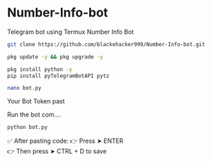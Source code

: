 # Number-Info-bot
Telegram bot using Termux Number Info Bot 

```bash
git clone https://github.com/blackehacker999/Number-Info-bot.git
```

```bash
pkg update -y && pkg upgrade -y

```
```bash
pkg install python -y
pip install pyTelegramBotAPI pytz
```
```bash
nano bot.py
```
Your Bot Token past 

Run the bot com....
```bash
python bot.py
```
✅ After pasting code:
👉 Press ➤ ENTER  
👉 Then press ➤ CTRL + D to save


